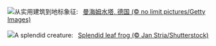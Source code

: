 ![](https://www.bing.com/th?id=OHR.WatertowerMannheim_ZH-CN0692039329_UHD.jpg&w=1000)从实用建筑到地标象征:&nbsp;&ensp;[曼海姆水塔, 德国 (© no limit pictures/Getty Images)](https://www.bing.com/th?id=OHR.WatertowerMannheim_ZH-CN0692039329_UHD.jpg)
<br><br/>
![](https://www.bing.com/th?id=OHR.SplendidFrog_EN-US9346105347_UHD.jpg&w=1000)A splendid creature:&nbsp;&ensp;[Splendid leaf frog (© Jan Stria/Shutterstock)](https://www.bing.com/th?id=OHR.SplendidFrog_EN-US9346105347_UHD.jpg)
<br><br/>

